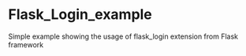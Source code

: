 # Flask_Login_example
Simple example showing the usage of flask_login extension from Flask framework
